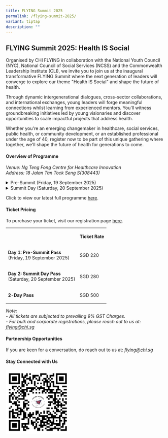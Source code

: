 ```yaml
---
title: FLYING Summit 2025
permalink: /flying-summit-2025/
variant: tiptap
description: ""
---
```

<h2><strong>FLYING Summit 2025: Health IS Social</strong></h2>
<p></p>
<p>Organised by CHI FLYING in collaboration with the National Youth Council
(NYC), National Council of Social Services (NCSS) and the Commonwealth
Leadership Institute (CLI), we invite you to join us at the inaugural transformative
FLYING Summit where the next generation of leaders will converge to explore
our theme "Health IS Social" and shape the future of health.</p>
<p>Through dynamic intergenerational dialogues, cross-sector collaborations,
and international exchanges, young leaders will forge meaningful connections
whilst learning from experienced mentors. You'll witness groundbreaking
initiatives led by young visionaries and discover opportunities to scale
impactful projects that address health.</p>
<p>Whether you're an emerging changemaker in healthcare, social services,
public health, or community development, or an established professional
under the age of 40, register now to be part of this unique gathering where
together, we'll shape the future of health for generations to come.</p>
<p></p>
<h4><strong>Overview of Programme</strong></h4>
<p><em>Venue: Ng Teng Fong Centre for Healthcare Innovation <br>Address: 18 Jalan Tan Tock Seng S(308443)</em>
</p>
<div data-type="detailGroup" class="isomer-accordion isomer-accordion-white">
<details class="isomer-details">
<summary>Pre-Summit (Friday, 19 September 2025)</summary>
<div data-type="detailsContent" class="isomer-details-content">
<p>Step into the future of health and social integration and innovation at
our dynamic Pre-Summit programme. Through carefully curated site visits,
interactive sessions, and networking opportunities, participants will gain
valuable insights into Singapore’s integrated health and social care ecosystem.</p>
<p></p>
<p>Don’t miss out on this immersive experience which offers a unique window
into how Singapore is addressing modern healthcare challenges while fostering
meaningful connections between local and international healthcare leaders!</p>
</div>
</details>
<details class="isomer-details">
<summary>Summit Day (Saturday, 20 September 2025)</summary>
<div data-type="detailsContent" class="isomer-details-content">
<p>
<br>Join the revolution that's redefining healthcare! At this electrifying
summit, we're bringing to life a powerful truth: "<strong>Health IS Social</strong>"
and health challenges cannot be solved in isolation. Get ready for an action-packed
day where young changemakers like you will shatter traditional healthcare
boundaries and forge new paths to impact.
<br>
<br>From our explosive keynote dialogue to intimate panel discussions, you'll
be immersed in a dynamic space where social innovation meets healthcare
transformation. Experience the power of global perspectives as the young
leaders from the Commonwealth Leadership Institute shares groundbreaking
impact stories, then dive into local innovations with young trailblazers
who are reshaping Singapore's health landscape.
<br>
<br>This isn't your typical conference – it's a high-energy platform where
young visionaries connect with seasoned mentors, where groundbreaking ideas
take flight, and where collaborative solutions thrive.
<br>
<br>Through interactive sessions, power networking breaks, and cross-sector
exchanges, you'll join a movement of young leaders pioneering a future
where health solutions are built on social connections and collective action.
<br>
<br>Don't miss this chance to be part of a game-changing conversation that's
breaking down silos in healthcare through social innovation. <strong>The revolution in healthcare begins with YOU – secure your spot today!</strong>
</p>
</div>
</details>
</div>
<p>Click to view our latest full programme <a href="https://for.sg/flying-summit-prog" rel="noopener nofollow" target="_blank">here</a>.</p>
<h4><strong>Ticket Pricing</strong></h4>
<p>To purchase your ticket, visit our registration page <a href="https://for.sg/flying-summit-reg" rel="noopener nofollow" target="_blank">here</a>.</p>
<table style="minWidth: 50px">
<colgroup>
<col>
<col>
</colgroup>
<tbody>
<tr>
<th rowspan="1" colspan="1">
<p></p>
</th>
<th rowspan="1" colspan="1">
<p>Ticket Rate</p>
</th>
</tr>
<tr>
<td rowspan="1" colspan="1">
<p><strong>Day 1: Pre-Summit Pass</strong>
<br>(Friday, 19 September 2025)</p>
</td>
<td rowspan="1" colspan="1">
<p>SGD 220</p>
</td>
</tr>
<tr>
<td rowspan="1" colspan="1">
<p><strong>Day 2: Summit Day Pass</strong>
<br>(Saturday, 20 September 2025)</p>
</td>
<td rowspan="1" colspan="1">
<p>SGD 280</p>
</td>
</tr>
<tr>
<td rowspan="1" colspan="1">
<p><strong>2-Day Pass</strong>
</p>
</td>
<td rowspan="1" colspan="1">
<p>SGD 500</p>
</td>
</tr>
</tbody>
</table>
<p><em>Note: </em>
<br><em>- All tickets are subjected to prevailing 9% GST Charges. </em>
<br><em>- For bulk and corporate registrations, please reach out to us at: <a href="mailto:flying@nhg.com.sg" rel="noopener noreferrer nofollow" target="_blank">flying@chi.sg</a></em>
</p>
<p></p>
<h4><strong>Partnership Opportunities</strong></h4>
<p>If you are keen for a conversation, do reach out to us at: <em><a href="mailto:flying@nhg.com.sg" rel="noopener noreferrer nofollow" target="_blank">flying@chi.sg</a></em><strong><br></strong>
</p>
<h4><strong>Stay Connected with Us</strong></h4>
<p></p><a class="isomer-image-wrapper" href="https://form.gov.sg/66c7174857cbfe883d413b6c"><img style="width: 40%;" height="auto" width="100%" alt="Our Mailing List" src="/images/CHI FLYING/FLYING_Mailing_List.png"></a>
<p></p>
<p></p>